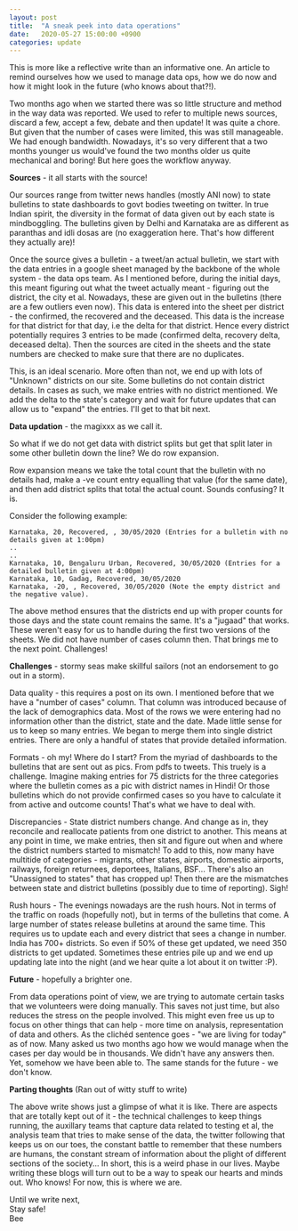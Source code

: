```yaml
---
layout: post
title:  "A sneak peek into data operations"
date:   2020-05-27 15:00:00 +0900
categories: update
---
```


This is more like a reflective write than an informative one. An article to remind ourselves how we used to manage data ops, how we do now and how it might look in the future (who knows about that?!).

Two months ago when we started there was so little structure and method in the way data was reported. We used to refer to multiple news sources, discard a few, accept a few, debate and then update! It was quite a chore. But given that the number of cases were limited, this was still manageable. We had enough bandwidth. Nowadays, it's so very different that a two months younger us would've found the two months older us quite mechanical and boring! But here goes the workflow anyway.

**Sources** - it all starts with the source!

Our sources range from twitter news handles (mostly ANI now) to state bulletins to state dashboards to govt bodies tweeting on twitter. In true Indian spirit, the diversity in the format of data given out by each state is mindboggling. The bulletins given by Delhi and Karnataka are as different as paranthas and idli dosas are (no exaggeration here. That's how different they actually are)! 

Once the source gives a bulletin - a tweet/an actual bulletin, we start with the data entries in a google sheet managed by the backbone of the whole system - the data ops team. As I mentioned before, during the initial days, this meant figuring out what the tweet actually meant - figuring out the district, the city et al. Nowadays, these are given out in the bulletins (there are a few outliers even now). This data is entered into the sheet per district - the confirmed, the recovered and the deceased. This data is the increase for that district for that day, i.e the delta for that district. Hence every district potentially requires 3 entries to be made (confirmed delta, recovery delta, deceased delta). Then the sources are cited in the sheets and the state numbers are checked to make sure that there are no duplicates. 

This, is an ideal scenario. More often than not, we end up with lots of "Unknown" districts on our site. Some bulletins do not contain district details. In cases as such, we make entries with no district mentioned. We add the delta to the state's category and wait for future updates that can allow us to "expand" the entries. I'll get to that bit next.

**Data updation** - the magixxx as we call it.

So what if we do not get data with district splits but get that split later in some other bulletin down the line? We do row expansion. 

Row expansion means we take the total count that the bulletin with no details had, make a -ve count entry equalling that value (for the same date), and then add district splits that total the actual count. Sounds confusing? It is. 

Consider the following example: 

    Karnataka, 20, Recovered, , 30/05/2020 (Entries for a bulletin with no details given at 1:00pm)
    ..
    ..
    Karnataka, 10, Bengaluru Urban, Recovered, 30/05/2020 (Entries for a detailed bulletin given at 4:00pm) 
    Karnataka, 10, Gadag, Recovered, 30/05/2020
    Karnataka, -20, , Recovered, 30/05/2020 (Note the empty district and the negative value).

The above method ensures that the districts end up with proper counts for those days and the state count remains the same. It's a "jugaad" that works. These weren't easy for us to handle during the first two versions of the sheets. We did not have number of cases column then. That brings me to the next point. Challenges!

**Challenges** - stormy seas make skillful sailors (not an endorsement to go out in a storm).

Data quality - this requires a post on its own. I mentioned before that we have a "number of cases" column. That column was introduced because of the lack of demographics data. Most of the rows we were entering had no information other than the district, state and the date. Made little sense for us to keep so many entries. We began to merge them into single district entries. There are only a handful of states that provide detailed information.

Formats - oh my! Where do I start? From the myriad of dashboards to the bulletins that are sent out as pics. From pdfs to tweets. This truely is a challenge. Imagine making entries for 75 districts for the three categories where the bulletin comes as a pic with district names in Hindi! Or those bulletins which do not provide confirmed cases so you have to calculate it from active and outcome counts! That's what we have to deal with.

Discrepancies - State district numbers change. And change as in, they reconcile and reallocate patients from one district to another. This means at any point in time, we make entries, then sit and figure out when and where the district numbers started to mismatch! To add to this, now many have multitide of categories - migrants, other states, airports, domestic airports, railways, foreign returnees, deportees, Italians, BSF... There's also an "Unassigned to states" that has cropped up! Then there are the mismatches between state and district bulletins (possibly due to time of reporting). Sigh!

Rush hours - The evenings nowadays are the rush hours. Not in terms of the traffic on roads (hopefully not), but in terms of the bulletins that come. A large number of states release bulletins at around the same time. This requires us to update each and every district that sees a change in number. India has 700+ districts. So even if 50% of these get updated, we need 350 districts to get updated. Sometimes these entries pile up and we end up updating late into the night (and we hear quite a lot about it on twitter :P).

**Future** - hopefully a brighter one.

From data operations point of view, we are trying to automate certain tasks that we volunteers were doing manually. This saves not just time, but also reduces the stress on the people involved. This might even free us up to focus on other things that can help - more time on analysis, representation of data and others. As the clichéd sentence goes - "we are living for today" as of now. Many asked us two months ago how we would manage when the cases per day would be in thousands. We didn't have any answers then. Yet, somehow we have been able to. The same stands for the future - we don't know.

**Parting thoughts** (Ran out of witty stuff to write)

The above write shows just a glimpse of what it is like. There are aspects that are totally kept out of it - the technical challenges to keep things running, the auxillary teams that capture data related to testing et al, the analysis team that tries to make sense of the data, the twitter following that keeps us on our toes, the constant battle to remember that these numbers are humans, the constant stream of information about the plight of different sections of the society... In short, this is a weird phase in our lives. Maybe writing these blogs will turn out to be a way to speak our hearts and minds out. Who knows! For now, this is where we are. 

Until we write next,  
Stay safe!  
Bee